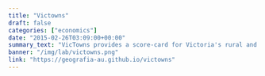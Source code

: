 ```yaml
---
title: "Victowns"
draft: false
categories: ["economics"]
date: "2015-02-26T03:09:00+00:00"
summary_text: "VicTowns provides a score-card for Victoria's rural and regional towns. Each score measures access to important facilities, services and economic opportunity."
banner: "/img/lab/victowns.png"
link: "https://geografia-au.github.io/victowns"
---
```

